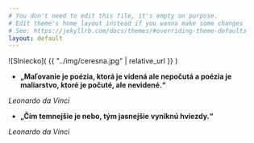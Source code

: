 ```yaml
---
# You don't need to edit this file, it's empty on purpose.
# Edit theme's home layout instead if you wanna make some changes
# See: https://jekyllrb.com/docs/themes/#overriding-theme-defaults
layout: default
---
```

<style type="text/css">
img {
width: 100%;
}
</style>

![Slniecko]( {{ "../img/ceresna.jpg" | relative_url }} )
 * **„Maľovanie je poézia, ktorá je videná ale nepočutá a poézia je maliarstvo, ktoré je počuté, ale nevidené.“**

_Leonardo da Vinci_

* **„Čím temnejšie je nebo, tým jasnejšie vyniknú hviezdy.“**

_Leonardo da Vinci_

